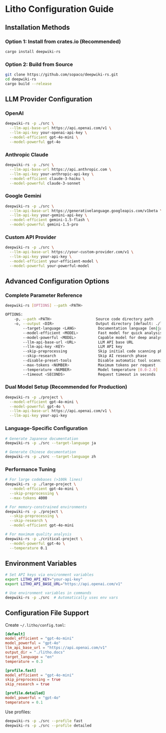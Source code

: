 # Litho Configuration Guide

## Installation Methods

### Option 1: Install from crates.io (Recommended)
```bash
cargo install deepwiki-rs
```

### Option 2: Build from Source
```bash
git clone https://github.com/sopaco/deepwiki-rs.git
cd deepwiki-rs
cargo build --release
```

## LLM Provider Configuration

### OpenAI
```bash
deepwiki-rs -p ./src \
  --llm-api-base-url https://api.openai.com/v1 \
  --llm-api-key your-openai-api-key \
  --model-efficient gpt-4o-mini \
  --model-powerful gpt-4o
```

### Anthropic Claude
```bash
deepwiki-rs -p ./src \
  --llm-api-base-url https://api.anthropic.com \
  --llm-api-key your-anthropic-api-key \
  --model-efficient claude-3-haiku \
  --model-powerful claude-3-sonnet
```

### Google Gemini
```bash
deepwiki-rs -p ./src \
  --llm-api-base-url https://generativelanguage.googleapis.com/v1beta \
  --llm-api-key your-gemini-api-key \
  --model-efficient gemini-1.5-flash \
  --model-powerful gemini-1.5-pro
```

### Custom API Provider
```bash
deepwiki-rs -p ./src \
  --llm-api-base-url https://your-custom-provider.com/v1 \
  --llm-api-key your-api-key \
  --model-efficient your-efficient-model \
  --model-powerful your-powerful-model
```

## Advanced Configuration Options

### Complete Parameter Reference
```bash
deepwiki-rs [OPTIONS] --path <PATH>

OPTIONS:
    -p, --path <PATH>                    Source code directory path
    -o, --output <DIR>                   Output directory [default: ./litho.docs]
        --target-language <LANG>          Documentation language [en|ja|zh] [default: en]
        --model-efficient <MODEL>         Fast model for quick analysis
        --model-powerful <MODEL>          Capable model for deep analysis
        --llm-api-base-url <URL>          LLM API base URL
        --llm-api-key <KEY>               LLM API key
        --skip-preprocessing              Skip initial code scanning phase
        --skip-research                   Skip AI research phase
        --disable-preset-tools            Disable automatic tool scanning
        --max-tokens <NUMBER>             Maximum tokens per request
        --temperature <NUMBER>            Model temperature [0.0-2.0]
        --timeout <SECONDS>               Request timeout in seconds
```

### Dual Model Setup (Recommended for Production)
```bash
deepwiki-rs -p ./project \
  --model-efficient gpt-4o-mini \
  --model-powerful gpt-4o \
  --llm-api-base-url https://api.openai.com/v1 \
  --llm-api-key your-api-key
```

### Language-Specific Configuration
```bash
# Generate Japanese documentation
deepwiki-rs -p ./src --target-language ja

# Generate Chinese documentation  
deepwiki-rs -p ./src --target-language zh
```

### Performance Tuning
```bash
# For large codebases (>100k lines)
deepwiki-rs -p ./large-project \
  --model-efficient gpt-4o-mini \
  --skip-preprocessing \
  --max-tokens 4000

# For memory-constrained environments
deepwiki-rs -p ./project \
  --skip-preprocessing \
  --skip-research \
  --model-efficient gpt-4o-mini

# For maximum quality analysis
deepwiki-rs -p ./critical-project \
  --model-powerful gpt-4o \
  --temperature 0.1
```

## Environment Variables
```bash
# Set API keys via environment variables
export LITHO_API_KEY="your-api-key"
export LITHO_API_BASE_URL="https://api.openai.com/v1"

# Use environment variables in commands
deepwiki-rs -p ./src  # Automatically uses env vars
```

## Configuration File Support
Create `~/.litho/config.toml`:
```toml
[default]
model_efficient = "gpt-4o-mini"
model_powerful = "gpt-4o"
llm_api_base_url = "https://api.openai.com/v1"
output_dir = "./litho.docs"
target_language = "en"
temperature = 0.3

[profile.fast]
model_efficient = "gpt-4o-mini"
skip_preprocessing = true
skip_research = true

[profile.detailed]
model_powerful = "gpt-4o"
temperature = 0.1
```

Use profiles:
```bash
deepwiki-rs -p ./src --profile fast
deepwiki-rs -p ./src --profile detailed
```
